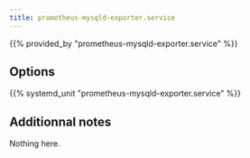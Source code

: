 ```yaml
---
title: prometheus-mysqld-exporter.service
---
```


{{% provided_by "prometheus-mysqld-exporter.service" %}}

## Options

{{% systemd_unit "prometheus-mysqld-exporter.service" %}}

## Additionnal notes

Nothing here.